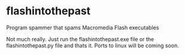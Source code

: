 # flashintothepast
Program spammer that spams Macromedia Flash executables

Not much really. Just run the flashintothepast.exe file or the flashintothepast.py file and thats it.
Ports to linux will be coming soon.
